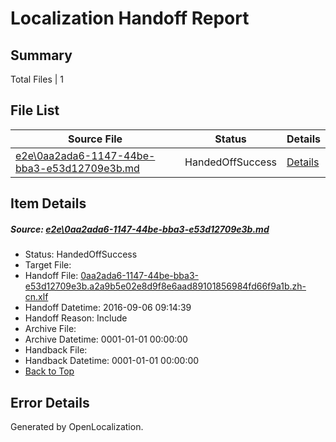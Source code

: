 # <a name='report-top'></a> Localization Handoff Report

## Summary
 Total Files | 1

## File List
 Source File | Status | Details 
 ----------- | ------ | ------- 
 [e2e\0aa2ada6-1147-44be-bba3-e53d12709e3b.md](https://github.com/OpenLocalizationTestOrg/ol-test0/blob/f2ef18378bddb66f68b8295866b41ef77343cb1e/e2e/0aa2ada6-1147-44be-bba3-e53d12709e3b.md) | HandedOffSuccess | [Details](#f96df880cce739a7c0349dada5ee9c7b1db874b32)

## Item Details
##### <a name='f96df880cce739a7c0349dada5ee9c7b1db874b32'></a> Source: [e2e\0aa2ada6-1147-44be-bba3-e53d12709e3b.md](https://github.com/OpenLocalizationTestOrg/ol-test0/blob/f2ef18378bddb66f68b8295866b41ef77343cb1e/e2e/0aa2ada6-1147-44be-bba3-e53d12709e3b.md)
* Status: HandedOffSuccess
* Target File: 
* Handoff File: [0aa2ada6-1147-44be-bba3-e53d12709e3b.a2a9b5e02e8d9f8e6aad89101856984fd66f9a1b.zh-cn.xlf](https://github.com/OpenLocalizationTestOrg/ol-test0-handoff/blob/49d7c12d1af2c007ff8d8b10f190ff02d3e90186/ol-handoff/OpenLocalizationTestOrg/ol-test0-zhcn/ci/ht/0aa2ada6-1147-44be-bba3-e53d12709e3b.a2a9b5e02e8d9f8e6aad89101856984fd66f9a1b.zh-cn.xlf)
* Handoff Datetime: 2016-09-06 09:14:39
* Handoff Reason: Include
* Archive File: 
* Archive Datetime: 0001-01-01 00:00:00
* Handback File: 
* Handback Datetime: 0001-01-01 00:00:00
* [Back to Top](#report-top)


## Error Details

Generated by OpenLocalization.
